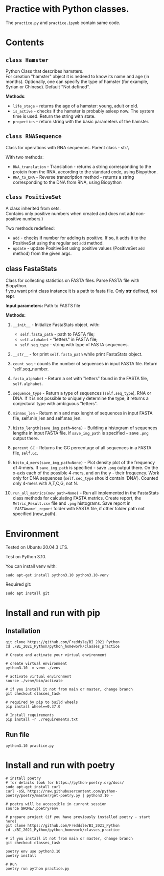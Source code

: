 # Practice with Python classes.

The `practice.py` and `practice.ipynb` contain same code.


# Contents

## `class Hamster`

Python Class that describes hamsters.\
For creation "hamster" object it is nedeed to know its name and age (in months). Optionally, one can specify the type of hamster (for example, Syrian or Chinese). Default "Not defined".

**Methods**:
- `life_stage` - returns the age of a hamster: young, adult or old.
- `is_active` - checks if the hamster is probably asleep now. The system time is used. Return the string with state.
- `properties` - return string with the basic parameters of the hamster.

## `class RNASequence`

Class for operations with RNA sequences. Parent class - str.\

With two methods:
- `RNA_translation` - Translation - returns a string corresponding to the protein from the RNA, according to the standard code, using Biopython.
- `RNA_to_DNA` - Reverse transcription method - returns a string corresponding to the DNA from RNA, using Biopython

## `class PositiveSet`

A class inherited from sets. \
Contains only positive numbers when created and does not add non-positive numbers.\

Two methods redefined:
- `add` - checks if number for adding is positive. If so, it adds it to the PositiveSet using the regular set `add` method.
- `update` - update PositiveSet using positive values (PositiveSet `add` method) from the given args.

## class FastaStats

Class for collecting statistics on FASTA files. Parse FASTA file with Biopython.\
f you want print class instance it is a path to fasta file. Only __str__ defined, not __repr__.

**Input parameters:** Path to FASTS file

**Methods:**

1. `__init__` - Initialize FastaStats object, with:
    - `self.fasta_path` - path to FASTA file;
    - `self.alphabet` - "letters" in FASTA file;
    - `self.seq_type` - string with type of FASTA sequences.
 
2. `__str__` - for print `self.fasta_path` while print FastaStats object.

3. `count_seq` - counts the number of sequences in input FASTA file. Return `self.seq_number.

4. `fasta_alphabet` - Return a set with "letters" found in the FASTA file, `self.alphabet`.

5. `sequence_type` - Return a type of sequences (`self.seq_type`), RNA or DNA. If it is not possible to uniquely determine the type, it returns a conjectural type with ambiguous "letters".

6. `minmax_len` - Return min and max lenght of sequences in input FASTA file, self.min_len and self.max_len.

7. `histo_length(save_img_path=None)` - Building a histogram of sequences lengths in input FASTA file. If `save_img_path` is specified - save `.png` output there.

8. `percent_GC` - Returns the GC percentage of all sequences in a FASTA file, `self.GC`.
    
9. `histo_4_mers(save_img_path=None)` - Plot density plot of the frequency of 4-mers. If `save_img_path` is specified - save `.png` output there. On the x-axis each of the possible 4-mers, and on the y - their frequency. Work only for DNA sequences (`self.seq_type` should contain 'DNA'). Counted only 4-mers with A,T,C,G, not N.

10. `run_all_metrics(new_path=None)` - Run all implemented in the FastaStats class methods for calculating FASTA metrics. Create report, the `Metric_Result.csv` file and `.png` histograms. Save report in `'FASTAname'_report` folder with FASTA file, if other folder path not specified (new_path).


# Environment

Tested on Ubuntu 20.04.3 LTS.

Test on Python 3.10.

You can install venv with:
```console
sudo apt-get install python3.10 python3.10-venv
```

Required git:
```console
sudo apt install git
```

# Install and run with pip
## Installation

```console
git clone https://github.com/Freddsle/BI_2021_Python
cd ./BI_2021_Python/python_homework/classes_practice

# Create and activate your virtual environment

# create virtual environment
python3.10 -m venv ./venv

# activate virtual environment
source ./venv/bin/activate

# if you install it not from main or master, change branch
git checkout classes_task

# required by pip to build wheels
pip install wheel==0.37.0 

# Install requirements
pip install -r ./requirements.txt
```

## Run file
```console
python3.10 practice.py
```

# Install and run with poetry
```console
# install poetry
# for details look for https://python-poetry.org/docs/
sudo apt-get install curl
curl -sSL https://raw.githubusercontent.com/python-poetry/poetry/master/get-poetry.py | python3.10 -

# poetry will be accessible in current session
source $HOME/.poetry/env

# prepare project (if you have previously installed poetry - start here)
git clone https://github.com/Freddsle/BI_2021_Python
cd ./BI_2021_Python/python_homework/classes_practice

# if you install it not from main or master, change branch
git checkout classes_task

poetry env use python3.10
poetry install

# Run
poetry run python practice.py
```